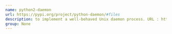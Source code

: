 ```yaml
---
name: python2-daemon
url: https://pypi.org/project/python-daemon/#files
description: to implement a well-behaved Unix daemon process. URL : https://pypi.org/project/python-daemon/#files Groups : None
group: None
---
```

